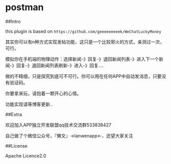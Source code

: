 # postman

##Intro

this plugin is based on ```https://github.com/geeeeeeeeek/WeChatLuckyMoney```

其实你可以有n种方式实现发帖功能，这只是一个比较邪火的方式，亲测过一次，可行。

模拟你在手机端的物理动作：选择新闻-》回复-》退回新闻列表-》进入下一个新闻-》回复-》退回新闻列表刷新-》进入-》回复....

做的不精细，只是探究到底可不可行。你可以用在任何APP中自动发消息，只要没有验证码。

你要拿来玩，请抱着一颗开心的心情。

功能实现请等博客更新..

##Extra

欢迎加入APP独立开发联盟qq技术交流群533838427

自己做了个微信公众号，『懒文』->lanwenapp<-，还望大家关注

##License

Apache Licence2.0